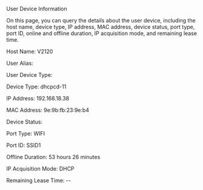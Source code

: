 User Device Information

On this page, you can query the details about the user device, including the host name, device type, IP address, MAC address, device status, port type, port ID, online and offline duration, IP acquisition mode, and remaining lease time.

Host Name:	V2120

User Alias:	

User Device Type:	



Device Type:	dhcpcd-11

IP Address:	192.168.18.38


MAC Address:	9e:9b:fb:23:9e:b4

Device Status:	

Port Type:	WIFI

Port ID:	SSID1

Offline Duration:	53 hours 26 minutes

IP Acquisition Mode:	DHCP

Remaining Lease Time:	--

